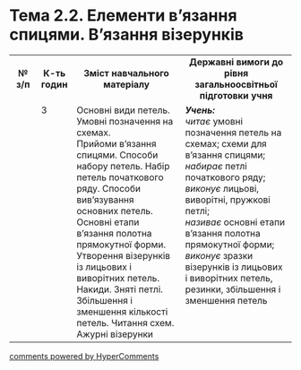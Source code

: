<div id="hypercomments_widget" class="js-hypercomments-widget invisible"></div>

# Тема 2.2.  Елементи в’язання спицями. В’язання візерунків


<table>
  <tr>
    <td width="10%" align="center"><b>№ з/п</b></td>
    <td width="10%" align="center"><b>К-ть годин</b></td>
    <td width="40%" align="center"><b>Зміст навчального матеріалу</b></td>
    <td width="40%" align="center"><b>Державні вимоги до рівня загальноосвітньої підготовки учня</b></td>
  </tr>
  <tr>
<td width="10%" style="vertical-align:top !important;"></td>
<td width="10%" style="vertical-align:top !important;">3</td>
    <td width="40%" style="vertical-align:top !important;">
Основні види петель. Умовні позначення на схемах. <br>
Прийоми в’язання спицями. Способи набору петель. Набір петель початкового ряду. Способи вив’язування основних петель.
Основні етапи в’язання полотна прямокутної форми.  <br>
Утворення візерунків із лицьових і виворітних петель.  Накиди. Зняті петлі. Збільшення і зменшення кількості петель. Читання схем. <br>
Ажурні візерунки
</td>
    <td width="40%" style="vertical-align:top !important;">
<i><b>Учень:</b></i><br>
<i>читає</i> умовні позначення петель на схемах; схеми для в’язання спицями;<br>
<i>набирає</i> петлі початкового ряду; <br>
<i>виконує</i> лицьові, виворітні, пружкові петлі;<br>
<i>називає</i> основні етапи в’язання полотна прямокутної форми;<br>
 <i>виконує</i> зразки візерунків із лицьових і виворітних петель, резинки, збільшення і зменшення петель
</td>
  </tr>
</table>

<div class="js-hypercomments-container">
<a href="http://hypercomments.com" class="hc-link" title="comments widget">comments powered by HyperComments</a>
</div>